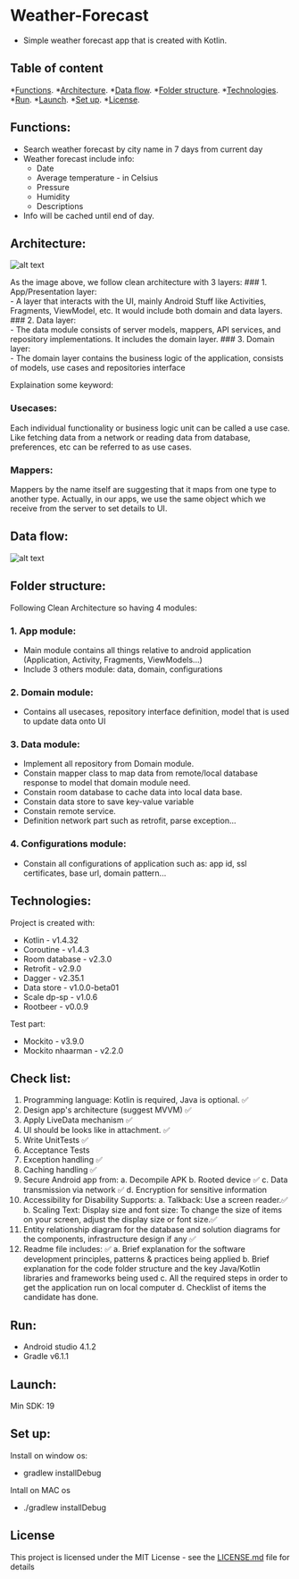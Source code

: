 # Weather-Forecast

- Simple weather forecast app that is created with Kotlin.

## Table of content
*[Functions](#functions). 
*[Architecture](#architecture). 
*[Data flow](#data-flow). 
*[Folder structure](#folder-structure). 
*[Technologies](#technologies). 
*[Run](#run). 
*[Launch](#launch). 
*[Set up](#set-up). 
*[License](#license). 

## Functions:
- Search weather forecast by city name in 7 days from current day
- Weather forecast include info:
    - Date
    - Average temperature - in Celsius
    - Pressure
    - Humidity
    - Descriptions
- Info will be cached until end of day.

## Architecture:
![alt text](https://miro.medium.com/max/1834/1*q2AL8a9a1ZN6m5OxgLJMvg.png)

As the image above, we follow clean architecture with 3 layers:
    ### 1. App/Presentation layer:  
    - A layer that interacts with the UI, mainly Android Stuff like Activities, Fragments, ViewModel, etc. It would include both domain and data layers.
    ### 2. Data layer:  
    - The data module consists of server models, mappers, API services, and repository implementations. It includes the domain layer.
    ### 3. Domain layer:  
    - The domain layer contains the business logic of the application, consists of models, use cases and repositories interface
  
  Explaination some keyword:  
  ### Usecases:  
Each individual functionality or business logic unit can be called a use case. Like fetching data from a network or reading data from database, preferences, etc can be referred to as use cases.
### Mappers:  
Mappers by the name itself are suggesting that it maps from one type to another type. Actually, in our apps, we use the same object which we receive from the server to set details to UI.

    
## Data flow:
![alt text](https://miro.medium.com/max/3118/1*LldbQQRy3_ujZHbUU7X64Q.png)

## Folder structure:
Following Clean Architecture so having 4 modules:
### 1. App module:  
- Main module contains all things relative to android application (Application, Activity, Fragments, ViewModels...)
- Include 3 others module: data, domain, configurations
### 2. Domain module:  
- Contains all usecases, repository interface definition, model that is used to update data onto UI
### 3. Data module:  
- Implement all repository from Domain module.
- Constain mapper class to map data from remote/local database response to model that domain module need.
- Constain room database to cache data into local data base.
- Constain data store to save key-value variable
- Constain remote service.
- Definition network part such as retrofit, parse exception...
### 4. Configurations module:  
- Constain all configurations of application such as: app id, ssl certificates, base url, domain pattern...

## Technologies:
Project is created with:
* Kotlin - v1.4.32
* Coroutine - v1.4.3
* Room database - v2.3.0
* Retrofit - v2.9.0
* Dagger - v2.35.1
* Data store - v1.0.0-beta01
* Scale dp-sp - v1.0.6
* Rootbeer - v0.0.9

Test part:
* Mockito - v3.9.0
* Mockito nhaarman - v2.2.0

## Check list:
1. Programming language: Kotlin is required, Java is optional. ✅
2. Design app's architecture (suggest MVVM) ✅
3. Apply LiveData mechanism ✅
4. UI should be looks like in attachment. ✅
5. Write UnitTests ✅
6. Acceptance Tests
7. Exception handling ✅
8. Caching handling ✅
9. Secure Android app from:
a. Decompile APK
b. Rooted device ✅
c. Data transmission via network ✅
d. Encryption for sensitive information
10. Accessibility for Disability Supports:
a. Talkback: Use a screen reader.✅
b. Scaling Text: Display size and font size: To change the size of items on your screen, adjust the display size or font size.✅
11. Entity relationship diagram for the database and solution diagrams for the components, infrastructure design if any ✅
12. Readme file includes: ✅
a. Brief explanation for the software development principles, patterns & practices being applied
b. Brief explanation for the code folder structure and the key Java/Kotlin libraries and frameworks being used
c. All the required steps in order to get the application run on local computer
d. Checklist of items the candidate has done.

## Run:
* Android studio 4.1.2
* Gradle v6.1.1

## Launch:
Min SDK: 19

## Set up:
Install on window os:
* gradlew installDebug

Intall on MAC os
* ./gradlew installDebug


## License

This project is licensed under the MIT License - see the [LICENSE.md](LICENSE.md) file for details

